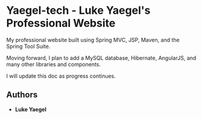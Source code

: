 # Yaegel-tech - Luke Yaegel's Professional Website

My professional website built using Spring MVC, JSP, Maven, and the Spring Tool Suite.

Moving forward, I plan to add a MySQL database, Hibernate, AngularJS, and many other libraries and components.

I will update this doc as progress continues.

## Authors

* **Luke Yaegel**

